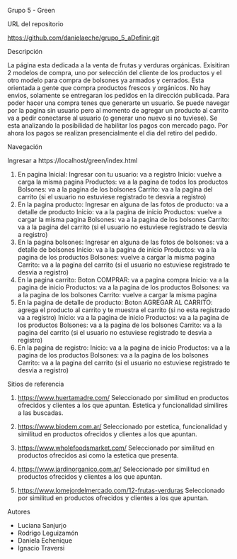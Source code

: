 Grupo 5 - Green

URL del repositorio

https://github.com/danielaeche/grupo_5_aDefinir.git


Descripción

La página esta dedicada a la venta de frutas y verduras orgánicas. Exisitiran 2 modelos de compra, uno por selección del cliente de los productos y el otro modelo para compra de bolsones ya armados y cerrados.
Esta orientada a gente que compra productos frescos y orgánicos.
No hay envios, solamente se entregaran los pedidos en la dirección publicada.
Para poder hacer una compra tenes que generarte un usuario. Se puede navegar por la pagina sin usuario pero al momento de agregar un producto al carrito va a pedir conectarse al usuario (o generar uno nuevo si no tuviese).
Se esta analizando la posibilidad de habilitar los pagos con mercado pago. Por ahora los pagos se realizan presencialmente el dia del retiro del pedido.


Navegación

Ingresar a https://localhost/green/index.html

1) En pagina Inicial:
Ingresar con tu usuario: va a registro
Inicio: vuelve a carga la misma pagina
Productos: va a la pagina de todos los productos
Bolsones: va a la pagina de los bolsones 
Carrito: va a la pagina del carrito (si el usuario no estuviese registrado te desvia a registro)
2) En la pagina producto:
Ingresar en alguna de las fotos de producto: va a detalle de producto
Inicio: va a la pagina de inicio
Productos: vuelve a cargar la misma pagina
Bolsones: va a la pagina de los bolsones 
Carrito: va a la pagina del carrito (si el usuario no estuviese registrado te desvia a registro)
3) En la pagina bolsones:
Ingresar en alguna de las fotos de bolsones: va a detalle de bolsones
Inicio: va a la pagina de inicio
Productos: va a la pagina de los productos
Bolsones: vuelve a cargar la misma pagina
Carrito: va a la pagina del carrito (si el usuario no estuviese registrado te desvia a registro)
4) En la pagina carrito:
Boton COMPRAR: va a pagina compra
Inicio: va a la pagina de inicio
Productos: va a la pagina de los productos
Bolsones: va a la pagina de los bolsones
Carrito: vuelve a cargar la misma pagina
5) En la pagina de detalle de producto:
Boton AGREGAR AL CARRITO: agrega el producto al carrito y te muestra el carrito (si no esta registrado va a registro)
Inicio: va a la pagina de inicio
Productos: va a la pagina de los productos
Bolsones: va a la pagina de los bolsones
Carrito: va a la pagina del carrito (si el usuario no estuviese registrado te desvia a registro)
6) En la pagina de registro:
Inicio: va a la pagina de inicio
Productos: va a la pagina de los productos
Bolsones: va a la pagina de los bolsones
Carrito: va a la pagina del carrito (si el usuario no estuviese registrado te desvia a registro)


Sitios de referencia

1) https://www.huertamadre.com/
Seleccionado por similitud en productos ofrecidos y clientes a los que apuntan. Estetica y funcionalidad similires a las buscadas.

2) https://www.biodem.com.ar/
Seleccionado por estetica, funcionalidad y similitud en productos ofrecidos y clientes a los que apuntan.

3) https://www.wholefoodsmarket.com/
Seleccionado por similitud en productos ofrecidos asi como la estetica que presenta.

4) https://www.jardinorganico.com.ar/
Seleccionado por similitud en productos ofrecidos y clientes a los que apuntan.

5) https://www.lomejordelmercado.com/12-frutas-verduras
Seleccionado por similitud en productos ofrecidos y clientes a los que apuntan.


Autores
- Luciana Sanjurjo
- Rodrigo Leguizamón
- Daniela Echenique
- Ignacio Traversi

